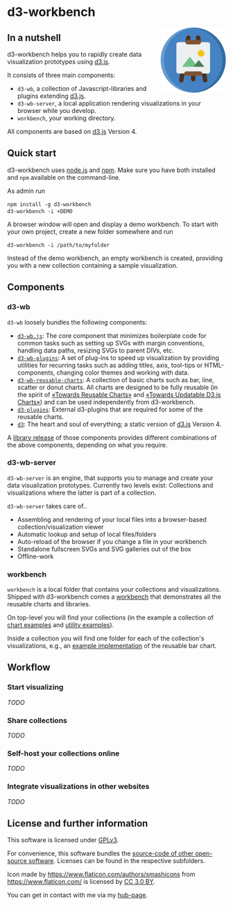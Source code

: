 # d3-workbench
<img align="right" src="d3-wb-server/gfx/favicon.png" alt="alt text" width="150" height="150">

## In a nutshell

d3-workbench helps you to rapidly create data visualization prototypes using [d3.js](https://d3js.org).

It consists of three main components:

- `d3-wb`, a collection of Javascript-libraries and plugins extending [d3.js](https://d3js.org).
- `d3-wb-server`, a local application rendering visualizations in your browser while you develop.
- `workbench`, your working directory.

All components are based on [d3.js](https://d3js.org) Version 4.

## Quick start

d3-workbench uses [node.js](https://nodejs.org/en/) and [npm](https://www.npmjs.com/). Make sure you have both installed and `npm` available on the command-line.

As admin run

```
npm install -g d3-workbench
d3-workbench -i +DEMO
```

A browser window will open and display a demo workbench. To start with your own project, create a new folder somewhere and run

```
d3-workbench -i /path/to/myfolder
```

Instead of the demo workbench, an empty workbench is created, providing you with a new collection containing a sample visualization.

## Components

### d3-wb

`d3-wb` loosely bundles the following components:

- [`d3-wb.js`](d3-wb/d3-wb.js): The core component that minimizes boilerplate code for common tasks such as setting up SVGs with margin conventions, handling data paths, resizing SVGs to parent DIVs, etc.
- [`d3-wb-plugins`](d3-wb/d3-wb-plugins): A set of plug-ins to speed up visualization by providing utilities for recurring tasks such as adding titles, axis, tool-tips or HTML-components, changing color themes and working with data.
- [`d3-wb-reusable-charts`](d3-wb/d3-wb-reusable-charts): A collection of basic charts such as bar, line, scatter or donut charts. All charts are designed to be fully reusable (in the spirit of [«Towards Reusable Charts»](https://bost.ocks.org/mike/chart/) and [«Towards Updatable D3.js Charts»](https://www.toptal.com/d3-js/towards-reusable-d3-js-charts)) and can be used independently from d3-workbench.
- [`d3-plugins`](d3-wb/d3-plugins): External d3-plugins that are required for some of the reusable charts.
- [`d3`](d3-wb/d3): The heart and soul of everything; a static version of [d3.js](https://d3js.org) Version 4.

A [library release](https://bastitee.github.io/d3-workbench-ghp/) of those components provides different combinations of the above components, depending on what you require.

### d3-wb-server

`d3-wb-server` is an engine, that supports you to manage and create your data visualization prototypes. Currently two levels exist: Collections and visualizations where the latter is part of a collection.

`d3-wb-server` takes care of..

- Assembling and rendering of your local files into a browser-based collection/visualization viewer
- Automatic lookup and setup of local files/folders
- Auto-reload of the browser if you change a file in your workbench
- Standalone fullscreen SVGs and SVG galleries out of the box
- Offline-work

### workbench

`workbench` is a local folder that contains your collections and visualizations. Shipped with d3-workbench comes a [workbench](default-content) that demonstrates all the reusable charts and libraries.

On top-level you will find your collections (in the example a collection of [chart examples](default-content/coll_00_chart_reference) and [utility examples](default-content/coll_01_tech_specs)).

Inside a collection you will find one folder for each of the collection's visualizations, e.g., an [example implementation](default-content/coll_00_chart_reference/002-barchart) of the reusable bar chart.

## Workflow

### Start visualizing

_TODO_

### Share collections

_TODO_

### Self-host your collections online

_TODO_

### Integrate visualizations in other websites

_TODO_

## License and further information

This software is licensed under [GPLv3](https://github.com/BastiTee/d3-workbench/blob/master/LICENSE).

For convenience, this software bundles the [source-code of other open-source software](https://github.com/BastiTee/d3-workbench/tree/master/d3-wb/). Licenses can be found in the respective subfolders.

Icon made by <https://www.flaticon.com/authors/smashicons> from <https://www.flaticon.com/> is licensed by [CC 3.0 BY](http://creativecommons.org/licenses/by/3.0/).

You can get in contact with me via my [hub-page](https://basti.site).
